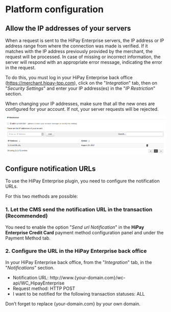 # Platform configuration

## Allow the IP addresses of your servers

When a request is sent to the HiPay Enterprise servers, the IP address or IP address range from where the connection was made is verified. If it matches with the IP address previously provided by the merchant, the request will be processed. In case of missing or incorrect information, the server will respond with an appropriate error message, indicating the error in the request.

To do this, you must log in your HiPay Enterprise back office (https://merchant.hipay-tpp.com), click on the "_Integration_" tab, then on "_Security Settings_" and enter your IP address(es) in the "_IP Restriction_" section.

<div class="alert alert-info">
When changing your IP addresses, make sure that all the new ones are configured for your account. If not, your server requests will be rejected.    
</div>

![legend](images/ip-restriction.png)

## Configure notification URLs

To use the HiPay Enterprise plugin, you need to configure the notification URLs. 

For this two methods are possible:

### 1. Let the CMS send the notification URL in the transaction (Recommended)

You need to enable the option "_Send url Notification_" in the **HiPay Enterprise Credit Card** payment method 
configuration panel and under the Payment Method tab. 

### 2. Configure the URL in the HiPay Enterprise back office

In your HiPay Enterprise back office, from the "_Integration_" tab, in the "_Notifications_" section.

- Notification URL:    http://www.{your-domain.com}/wc-api/WC_HipayEnterprise
- Request method:      HTTP POST
- I want to be notified for the following transaction statuses: ALL

Don’t forget to replace {your-domain.com} by your own domain.
